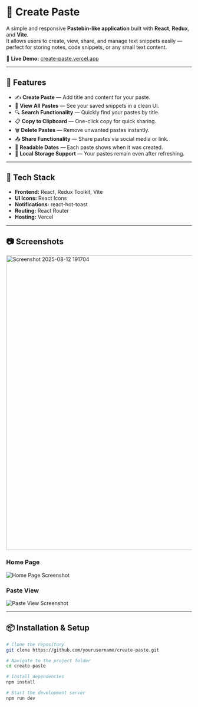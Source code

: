 # 📝 Create Paste

A simple and responsive **Pastebin-like application** built with **React**, **Redux**, and **Vite**.  
It allows users to create, view, share, and manage text snippets easily — perfect for storing notes, code snippets, or any small text content.

🔗 **Live Demo:** [create-paste.vercel.app](https://create-paste.vercel.app/)

---

## 📌 Features

- ✍️ **Create Paste** — Add title and content for your paste.
- 📂 **View All Pastes** — See your saved snippets in a clean UI.
- 🔍 **Search Functionality** — Quickly find your pastes by title.
- 📋 **Copy to Clipboard** — One-click copy for quick sharing.
- 🗑 **Delete Pastes** — Remove unwanted pastes instantly.
- 📤 **Share Functionality** — Share pastes via social media or link.
- 📅 **Readable Dates** — Each paste shows when it was created.
- 💾 **Local Storage Support** — Your pastes remain even after refreshing.

---

## 🚀 Tech Stack

- **Frontend:** React, Redux Toolkit, Vite
- **UI Icons:** React Icons
- **Notifications:** react-hot-toast
- **Routing:** React Router
- **Hosting:** Vercel

---

## 📷 Screenshots

<img width="1000" height="800" alt="Screenshot 2025-08-12 191704" src="https://github.com/user-attachments/assets/89a52c33-a2d1-4a04-8265-9857cb81809f" />



### Home Page
![Home Page Screenshot](./screenshots/homepage.png)

### Paste View
![Paste View Screenshot](./screenshots/pasteview.png)

---

## 📦 Installation & Setup

```bash
# Clone the repository
git clone https://github.com/yourusername/create-paste.git

# Navigate to the project folder
cd create-paste

# Install dependencies
npm install

# Start the development server
npm run dev
